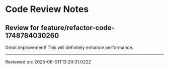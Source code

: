 # Code Review Notes

## Review for feature/refactor-code-1748784030260

Great improvement! This will definitely enhance performance.

---
Reviewed on: 2025-06-01T13:20:31.022Z